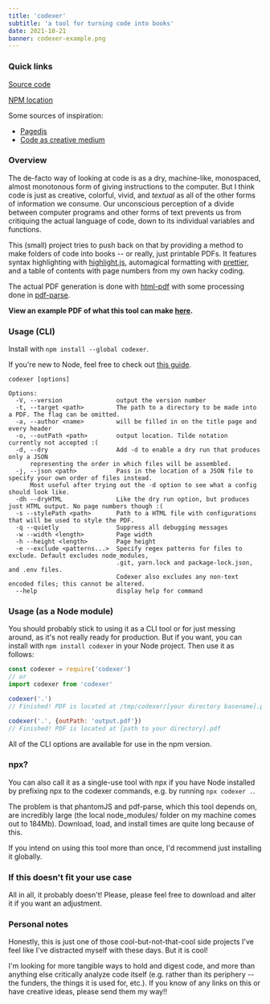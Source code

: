 ```yaml
---
title: 'codexer'
subtitle: 'a tool for turning code into books'
date: 2021-10-21
banner: codexer-example.png
---
```


### Quick links

[Source code](https://github.com/18kimn/codexer)

[NPM location](https://www.npmjs.com/package/codexer)

Some sources of inspiration:

- [Pagedjs](https://www.pagedjs.org/)
- [Code as creative medium](https://mitpress.mit.edu/books/code-creative-medium)

### Overview

The de-facto way of looking at code is as a dry, machine-like, monospaced,
almost monotonous form of giving instructions to the computer. But I think code
is just as creative, colorful, vivid, and _textual_ as all of the other forms of
information we consume. Our unconscious perception of a divide between computer
programs and other forms of text prevents us from critiquing the actual language
of code, down to its individual variables and functions.

This (small) project tries to push back on that by providing a method to make
folders of code into books -- or really, just printable PDFs. It features syntax
highlighting with [highlight.js](https://highlightjs.org/), automagical
formatting with [prettier](https://prettier.io/), and a table of contents with
page numbers from my own hacky coding.

The actual PDF generation is done with
[html-pdf](https://github.com/marcbachmann/node-html-pdf/issues) with some
processing done in [pdf-parse](https://www.npmjs.com/package/pdf-parse).

**View an example PDF of what this tool can make
[here](https://nathankim.name/files/codexer.pdf).**

### Usage (CLI)

Install with `npm install --global codexer`.

If you're new to Node, feel free to check out
[this guide](https://heynode.com/tutorial/install-nodejs-locally-nvm/).

```
codexer [options]

Options:
  -V, --version               output the version number
  -t, --target <path>         The path to a directory to be made into a PDF. The flag can be omitted.
  -a, --author <name>         will be filled in on the title page and every header
  -o, --outPath <path>        output location. Tilde notation currently not accepted :(
  -d, --dry                   Add -d to enable a dry run that produces only a JSON
      representing the order in which files will be assembled.
  -j, --json <path>           Pass in the location of a JSON file to specify your own order of files instead.
      Most useful after trying out the -d option to see what a config should look like.
  -dh --dryHTML               Like the dry run option, but produces just HTML output. No page numbers though :(
  -s --stylePath <path>       Path to a HTML file with configurations that will be used to style the PDF.
  -q --quietly                Suppress all debugging messages
  -w --width <length>         Page width
  -h --height <length>        Page height
  -e --exclude <patterns...>  Specify regex patterns for files to exclude. Default excludes node_modules,
                              .git, yarn.lock and package-lock.json, and .env files.
                              Codexer also excludes any non-text encoded files; this cannot be altered.
  --help                      display help for command
```

### Usage (as a Node module)

You should probably stick to using it as a CLI tool or for just messing around,
as it's not really ready for production. But if you want, you can install with
`npm install codexer` in your Node project. Then use it as follows:

```js
const codexer = require('codexer')
// or
import codexer from 'codexer'

codexer('.')
// Finished! PDF is located at /tmp/codexer/[your directory basename].pdf

codexer('.', {outPath: 'output.pdf'})
// Finished! PDF is located at [path to your directory].pdf
```

All of the CLI options are available for use in the npm version.

### npx?

You can also call it as a single-use tool with npx if you have Node installed by
prefixing npx to the codexer commands, e.g. by running `npx codexer .`.

The problem is that phantomJS and pdf-parse, which this tool depends on, are
incredibly large (the local node_modules/ folder on my machine comes out to
184Mb). Download, load, and install times are quite long because of this.

If you intend on using this tool more than once, I'd recommend just installing
it globally.

### If this doesn't fit your use case

All in all, it probably doesn't! Please, please feel free to download and alter
it if you want an adjustment.

### Personal notes

Honestly, this is just one of those cool-but-not-that-cool side projects I've
feel like I've distracted myself with these days. But it is cool!

I'm looking for more tangible ways to hold and digest code, and more than
anything else critically analyze code itself (e.g. rather than its periphery --
the funders, the things it is used for, etc.). If you know of any links on this
or have creative ideas, please send them my way!!
